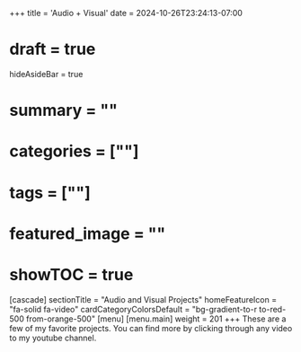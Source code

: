 +++
title = 'Audio + Visual'
date = 2024-10-26T23:24:13-07:00
# draft = true
hideAsideBar = true
# summary = ""
# categories = [""]
# tags = [""]
# featured_image = ""
# showTOC = true
[cascade]
  sectionTitle = "Audio and Visual Projects"
  homeFeatureIcon = "fa-solid fa-video"
  cardCategoryColorsDefault = "bg-gradient-to-r to-red-500 from-orange-500"
[menu]
 [menu.main]
  weight = 201
+++
These are a few of my favorite projects. You can find more by clicking through any video to my youtube channel.

<!--more-->
